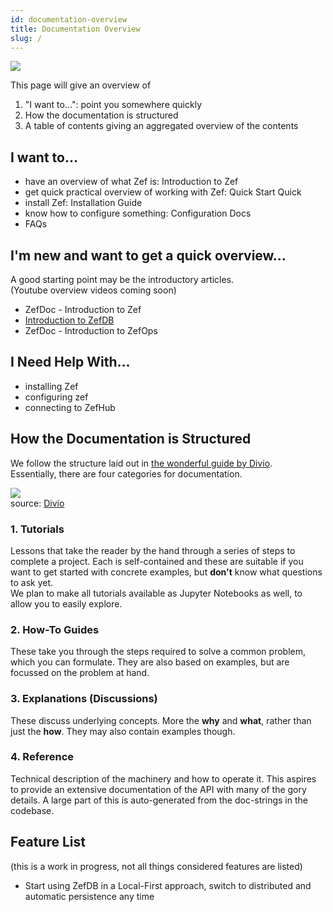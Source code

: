 ```yaml
---
id: documentation-overview
title: Documentation Overview
slug: /
---
```


  
  
![](df0090957d11156c71ccb2fb5d0391c9e9e07670b120debc5588c038a8efd8b3.png)  
  
This page will give an overview of  
1. "I want to...": point you somewhere quickly  
2. How the documentation is structured  
3. A table of contents giving an aggregated overview of the contents  
  
  
## I want to...  
- have an overview of what Zef is: Introduction to Zef  
- get quick practical overview of working with Zef: Quick Start Quick  
- install Zef: Installation Guide  
- know how to configure something: Configuration Docs  
- FAQs  
  
  
  
## I'm new and want to get a quick overview...  
A good starting point may be the introductory articles.  
(Youtube overview videos coming soon)  
  
  
- ZefDoc - Introduction to Zef  
- [Introduction to ZefDB](introduction-to-zef-db)  
- ZefDoc - Introduction to ZefOps  
  
  
  
## I Need Help With...  
- installing Zef  
- configuring zef  
- connecting to ZefHub  
  
  
  
  
## How the Documentation is Structured  
We follow the structure laid out in [the wonderful guide by Divio](https://documentation.divio.com/).  
Essentially, there are four categories for documentation.  
  
![](94e9a91c49b783ea238f7e4ce43890615b496c889f106ab40842c4851a6000ce.png)  
source: [Divio](https://documentation.divio.com/)  
  
  
### 1. Tutorials  
Lessons that take the reader by the hand through a series of steps to complete a project. Each is self-contained and these are suitable if you want to get started with concrete examples, but **don't** know what questions to ask yet.  
We plan to make all tutorials available as Jupyter Notebooks as well, to allow you to easily explore.  
  
  
### 2. How-To Guides  
These take you through the steps required to solve a common problem, which you can formulate. They are also based on examples, but are focussed on the problem at hand.  
  
  
### 3. Explanations (Discussions)  
These discuss underlying concepts. More the **why** and **what**, rather than just the **how**. They may also contain examples though.  
  
  
### 4. Reference  
Technical description of the machinery and how to operate it. This aspires to provide an extensive documentation of the API with many of the gory details. A large part of this is auto-generated from the doc-strings in the codebase.  
  
  
  
  
## Feature List  
(this is a work in progress, not all things considered features are listed)  
- Start using ZefDB in a Local-First approach, switch to distributed and automatic persistence any time  
  
  
  
  
